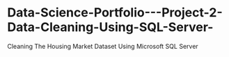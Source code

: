 # Data-Science-Portfolio---Project-2-Data-Cleaning-Using-SQL-Server-
Cleaning The Housing Market Dataset Using Microsoft SQL Server 
